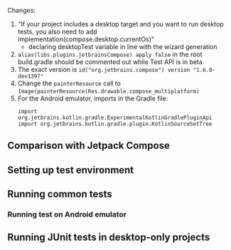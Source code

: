 [//]: # (title: Testing Compose UI)

Changes:
1. "If your project includes a desktop target and you want to run desktop tests, you also need to add implementation(compose.desktop.currentOs)"
   *  declaring desktopTest variable in line with the wizard generation
2. `alias(libs.plugins.jetbrainsCompose) apply false` in the root build.gradle should be commented out while Test API is in beta.
3. The exact version is `id("org.jetbrains.compose") version "1.6.0-dev1397"`
4. Change the `painterResource` call to `Image(painterResource(Res.drawable.compose_multiplatform)`
5. For the Android emulator, imports in the Gradle file:
   ```
   import org.jetbrains.kotlin.gradle.ExperimentalKotlinGradlePluginApi
   import org.jetbrains.kotlin.gradle.plugin.KotlinSourceSetTree
   ```

## Comparison with Jetpack Compose

## Setting up test environment

## Running common tests

### Running test on Android emulator

## Running JUnit tests in desktop-only projects